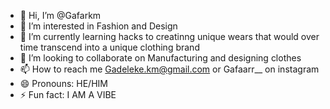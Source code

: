 - 👋 Hi, I’m @Gafarkm
- 👀 I’m interested in Fashion and Design
- 🌱 I’m currently learning hacks to creatinng unique wears that would over time transcend into a unique clothing brand 
- 💞️ I’m looking to collaborate on Manufacturing and designing clothes 
- 📫 How to reach me Gadeleke.km@gmail.com or Gafaarr__ on instagram 
- 😄 Pronouns: HE/HIM
- ⚡ Fun fact: I AM A VIBE

<!---
Gafarkm/Gafarkm is a ✨ special ✨ repository because its `README.md` (this file) appears on your GitHub profile.
You can click the Preview link to take a look at your changes.
--->
